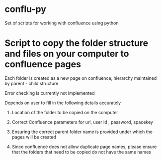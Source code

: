 # conflu-py
Set of scripts for working with confluence using python

# Script to copy the folder structure and files on your computer to confluence pages

Each folder is created as a new page on confluence, hierarchy maintained by parent - child structure

Error checking is currently not implemented

Depends on user to fill in the following details accurately

1. Location of the folder to be copied on the computer

2. Correct Confluence parameters for url, user id , password, spacekey

3. Ensuring the correct parent folder name is provided under which the pages will be created

4. Since confluence does not allow duplicate page names, please ensure that the folders that need to be copied do not have the same names



